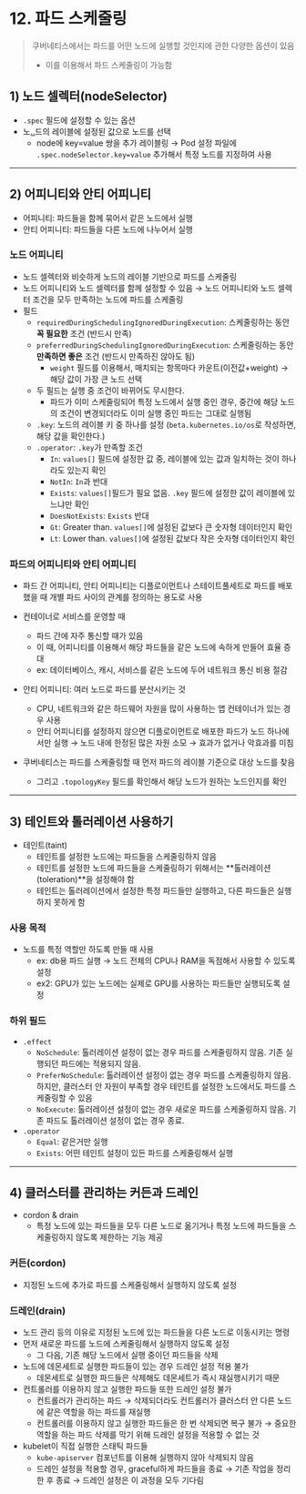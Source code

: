 # 12. 파드 스케줄링
> 쿠버네티스에서는 파드를 어떤 노드에 실행할 것인지에 관한 다양한 옵션이 있음 
> - 이를 이용해서 파드 스케줄링이 가능함 

## 1) 노드 셀렉터(nodeSelector)
- `.spec` 필드에 설정할 수 있는 옵션
- 노[..](..)드의 레이블에 설정된 값으로 노드를 선택 
  - node에 key=value 쌍을 추가 레이블링 → Pod 설정 파일에 `.spec.nodeSelector.key=value` 추가해서 특정 노드를 지정하여 사용 

---

## 2) 어피니티와 안티 어피니티 
- 어피니티: 파드들을 함께 묶어서 같은 노드에서 실행 
- 안티 어피니티: 파드들을 다른 노드에 나누어서 실행

### 노드 어피니티 
- 노드 셀렉터와 비슷하게 노드의 레이블 기반으로 파드를 스케줄링 
- 노드 어피니티와 노드 셀렉터를 함께 설정할 수 있음 → 노드 어피니티와 노드 셀렉터 조건을 모두 만족하는 노드에 파드를 스케줄링 
- 필드
  - `requiredDuringSchedulingIgnoredDuringExecution`: 스케줄링하는 동안 **꼭 필요한** 조건 (반드시 만족)
  - `preferredDuringSchedulingIgnoredDuringExecution`: 스케줄링하는 동안 **만족하면 좋은** 조건 (반드시 만족하진 않아도 됨)
    - `weight` 필드를 이용해서, 매치되는 항목마다 카운트(이전값+weight) → 해당 값이 가장 큰 노드 선택 
  - 두 필드는 실행 중 조건이 바뀌어도 무시한다.
    - 파드가 이미 스케줄링되어 특정 노드에서 실행 중인 경우, 중간에 해당 노드의 조건이 변경되더라도 이미 실행 중인 파드는 그대로 실행됨 
  - `.key`: 노드의 레이블 키 중 하나를 설정 (`beta.kubernetes.io/os`로 작성하면, 해당 값을 확인한다.)
  - `.operator`: `.key`가 만족할 조건 
    - `In`: `values[]` 필드에 설정한 값 중, 레이블에 있는 값과 일치하는 것이 하나라도 있는지 확인 
    - `NotIn`: `In`과 반대 
    - `Exists`: `values[]`필드가 필요 없음. `.key` 필드에 설정한 값이 레이블에 있느냐만 확인 
    - `DoesNotExists`: `Exists` 반대 
    - `Gt`: Greater than. `values[]`에 설정된 값보다 큰 숫자형 데이터인지 확인
    - `Lt`: Lower than. `values[]`에 설정된 값보다 작은 숫자형 데이터인지 확인


### 파드의 어피니티와 안티 어피니티 
- 파드 간 어피니티, 안티 어피니티는 디플로이먼트나 스테이트풀세트로 파드를 배포했을 때 개별 파드 사이의 관계를 정의하는 용도로 사용 
- 컨테이너로 서비스를 운영할 때
  - 파드 간에 자주 통신할 때가 있음
  - 이 때, 어피니티를 이용해서 해당 파드들을 같은 노드에 속하게 만들어 효율 증대 
  - ex: 데이터베이스, 캐시, 서비스를 같은 노드에 두어 네트워크 통신 비용 절감 


- 안티 어피니티: 여러 노드로 파드를 분산시키는 것
  - CPU, 네트워크와 같은 하드웨어 자원을 많이 사용하는 앱 컨테이너가 있는 경우 사용
  - 안티 어피니티를 설정하지 않으면 디플로이먼트로 배포한 파드가 노드 하나에서만 실행 → 노드 내에 한정된 많은 자원 소모 → 효과가 없거나 악효과를 미침 


- 쿠버네티스는 파드를 스케줄링할 때 먼저 파드의 레이블 기준으로 대상 노드를 찾음
  - 그리고 `.topologyKey` 필드를 확인해서 해당 노드가 원하는 노드인지를 확인 


---

## 3) 테인트와 톨러레이션 사용하기 
- 테인트(taint)
  - 테인트를 설정한 노드에는 파드들을 스케줄링하지 않음 
  - 테인트를 설정한 노드에 파드들을 스케줄링하기 위해서는 **톨러레이션(toleration)**을 설정해야 함 
  - 테인트는 톨러레이션에서 설정한 특정 파드들만 실행하고, 다른 파드들은 실행하지 못하게 함 

### 사용 목적
- 노드를 특정 역할만 하도록 만들 때 사용 
  - ex: db용 파드 실행 → 노드 전체의 CPU나 RAM을 독점해서 사용할 수 있도록 설정 
  - ex2: GPU가 있는 노드에는 실제로 GPU를 사용하는 파드들만 실행되도록 설정 

### 하위 필드
- `.effect`
  - `NoSchedule`: 톨러레이션 설정이 없는 경우 파드를 스케줄링하지 않음. 기존 실행되던 파드에는 적용되지 않음.
  - `PreferNoSchedule`: 톨러레이션 설정이 없는 경우 파드를 스케줄링하지 않음. 하지만, 클러스터 안 자원이 부족할 경우 테인트를 설정한 노드에서도 파드를 스케줄링할 수 있음 
  - `NoExecute`: 톨러레이션 설정이 없는 경우 새로운 파드를 스케줄링하지 않음. 기존 파드도 톨러레이션 설정이 없는 경우 종료.
- `.operator`
  - `Equal`: 같은거만 실행 
  - `Exists`: 어떤 테인트 설정이 있든 파드를 스케줄링해서 실행 
  

---

## 4) 클러스터를 관리하는 커든과 드레인
- cordon & drain 
  - 특정 노드에 있는 파드들을 모두 다른 노드로 옮기거나 특정 노드에 파드들을 스케줄링하지 않도록 제한하는 기능 제공

### 커든(cordon)
- 지정된 노드에 추가로 파드를 스케줄링해서 실행하지 않도록 설정 


### 드레인(drain)
- 노드 관리 등의 이유로 지정된 노드에 있는 파드들을 다른 노드로 이동시키는 명령 
- 먼저 새로운 파드를 노드에 스케줄링해서 실행하지 않도록 설정
  - 그 다음, 기존 해당 노드에서 실행 중이던 파드들을 삭제 
- 노드에 데몬세트로 실행한 파드들이 있는 경우 드레인 설정 적용 불가
  - 데몬세트로 실행한 파드들은 삭제해도 데몬세트가 즉시 재실행시키기 때문 
- 컨트롤러를 이용하지 않고 실행한 파드들 또한 드레인 설정 불가
  - 컨트롤러가 관리하는 파드 → 삭제되더라도 컨트롤러가 클러스터 안 다른 노드에 같은 역할을 하는 파드를 재실행 
  - 컨트롤러를 이용하지 않고 실행한 파드들은 한 번 삭제되면 복구 불가 → 중요한 역할을 하는 파드 삭제를 막기 위해 드레인 설정을 적용할 수 없는 것 
- kubelet이 직접 실행한 스태틱 파드들
  - `kube-apiserver` 컴포넌트를 이용해 실행하지 않아 삭제되지 않음 
  - 드레인 설정을 적용할 경우, graceful하게 파드들을 종료 → 기존 작업을 정리한 후 종료 → 드레인 설정은 이 과정을 모두 기다림 


